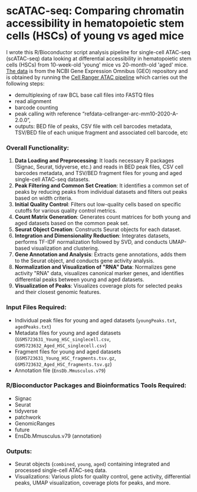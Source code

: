 # scATAC-seq: Comparing chromatin accessibility in hematopoietic stem cells (HSCs) of young vs aged mice

I wrote this R/Bioconductor script analysis pipeline for single-cell ATAC-seq (scATAC-seq) data looking at differential accessibility in hematopoietic stem cells (HSCs) from 10-week-old 'young' mice vs 20-month-old 'aged' mice. [The data](https://www.ncbi.nlm.nih.gov/geo/query/acc.cgi?acc=GSE162662) is from the NCBI Gene Expression Omnibus (GEO) repository and is obtained by running the [Cell Ranger ATAC pipeline](https://support.10xgenomics.com/single-cell-atac/software/pipelines/latest/using/count) which carries out the following steps:
- demultiplexing of raw BCL base call files into FASTQ files
- read alignment
- barcode counting
- peak calling with reference “refdata-cellranger-arc-mm10-2020-A-2.0.0”, 
- outputs: BED file of peaks, CSV file with cell barcodes metadata, TSV/BED file of each unique fragment and associated cell barcode, etc

### Overall Functionality:
1. **Data Loading and Preprocessing**: It loads necessary R packages (Signac, Seurat, tidyverse, etc.) and reads in BED peak files, CSV cell barcodes metadata, and TSV/BED fragment files for young and aged single-cell ATAC-seq datasets.
2. **Peak Filtering and Common Set Creation**: It identifies a common set of peaks by reducing peaks from individual datasets and filters out peaks based on width criteria.
3. **Initial Quality Control**: Filters out low-quality cells based on specific cutoffs for various quality control metrics.
4. **Count Matrix Generation**: Generates count matrices for both young and aged datasets based on the common peak set.
5. **Seurat Object Creation**: Constructs Seurat objects for each dataset.
6. **Integration and Dimensionality Reduction**: Integrates datasets, performs TF-IDF normalization followed by SVD, and conducts UMAP-based visualization and clustering.
7. **Gene Annotation and Analysis**: Extracts gene annotations, adds them to the Seurat object, and conducts gene activity analysis.
8. **Normalization and Visualization of "RNA" Data**: Normalizes gene activity "RNA" data, visualizes canonical marker genes, and identifies differential peaks between young and aged datasets.
9. **Visualization of Peaks**: Visualizes coverage plots for selected peaks and their closest genomic features.

### Input Files Required:
- Individual peak files for young and aged datasets (`youngPeaks.txt`, `agedPeaks.txt`)
- Metadata files for young and aged datasets (`GSM5723631_Young_HSC_singlecell.csv`, `GSM5723632_Aged_HSC_singlecell.csv`)
- Fragment files for young and aged datasets (`GSM5723631_Young_HSC_fragments.tsv.gz`, `GSM5723632_Aged_HSC_fragments.tsv.gz`)
- Annotation file (`EnsDb.Mmusculus.v79`)

### R/Bioconductor Packages and Bioinformatics Tools Required:
- Signac
- Seurat
- tidyverse
- patchwork
- GenomicRanges
- future
- EnsDb.Mmusculus.v79 (annotation)


### Outputs:
- Seurat objects (`combined`, `young`, `aged`) containing integrated and processed single-cell ATAC-seq data.
- Visualizations: Various plots for quality control, gene activity, differential peaks, UMAP visualization, coverage plots for peaks, and more.
